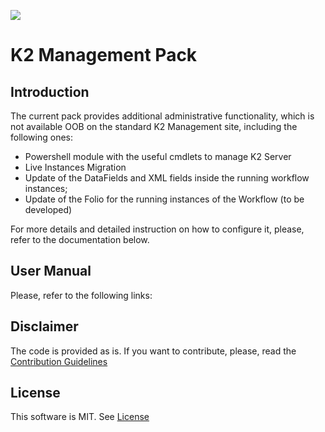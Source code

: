 [<img src="https://k2-konstantin.visualstudio.com/_apis/public/build/definitions/d32f7a6a-c550-4604-8ec5-b1c63413015c/5/badge"/>](https://k2-konstantin.visualstudio.com/EmailTemplate/_build/index?definitionId=5)

# K2 Management Pack
## Introduction
The current pack provides additional administrative functionality, which is not available OOB on the standard K2 Management site, including the following ones:
- Powershell module with the useful cmdlets to manage K2 Server
- Live Instances Migration
- Update of the DataFields and XML fields inside the running workflow instances;
- Update of the Folio for the running instances of the Workflow (to be developed)

For more details and detailed instruction on how to configure it, please, refer to the documentation below.

## User Manual
Please, refer to the following links:

## Disclaimer
The code is provided as is. If you want to contribute, please, read the [Contribution Guidelines](CONTRIBUTION.md)

## License
This software is MIT. See [License](LICENSE)
